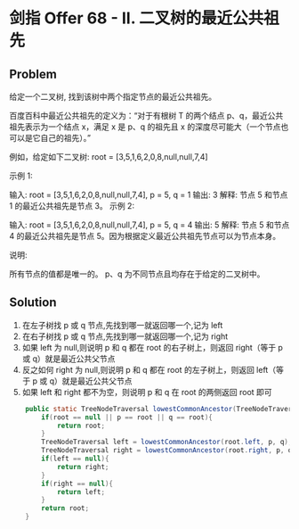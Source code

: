 # 剑指 Offer 68 - II. 二叉树的最近公共祖先

## Problem

给定一个二叉树, 找到该树中两个指定节点的最近公共祖先。

百度百科中最近公共祖先的定义为：“对于有根树 T 的两个结点 p、q，最近公共祖先表示为一个结点 x，满足 x 是 p、q 的祖先且 x 的深度尽可能大（一个节点也可以是它自己的祖先）。”

例如，给定如下二叉树: root = \[3,5,1,6,2,0,8,null,null,7,4\]

示例 1:

输入: root = \[3,5,1,6,2,0,8,null,null,7,4\], p = 5, q = 1 输出: 3 解释: 节点 5 和节点 1 的最近公共祖先是节点 3。 示例 2:

输入: root = \[3,5,1,6,2,0,8,null,null,7,4\], p = 5, q = 4 输出: 5 解释: 节点 5 和节点 4 的最近公共祖先是节点 5。因为根据定义最近公共祖先节点可以为节点本身。

说明:

所有节点的值都是唯一的。 p、q 为不同节点且均存在于给定的二叉树中。

## Solution

1. 在左子树找 p 或 q 节点,先找到哪一就返回哪一个,记为 left
2. 在右子树找 p 或 q 节点,先找到哪一就返回哪一个,记为 right
3. 如果 left 为 null,则说明 p 和 q 都在 root 的右子树上，则返回 right（等于 p 或 q）就是最近公共父节点
4. 反之如何 right 为 null,则说明 p 和 q 都在 root 的左子树上，则返回 left（等于 p 或 q）就是最近公共父节点
5. 如果 left 和 right 都不为空，则说明 p 和 q 在 root 的两侧返回 root 即可

```java
    public static TreeNodeTraversal lowestCommonAncestor(TreeNodeTraversal root, TreeNodeTraversal p, TreeNodeTraversal q) {
        if(root == null || p == root || q == root){
            return root;
        }
        TreeNodeTraversal left = lowestCommonAncestor(root.left, p, q);
        TreeNodeTraversal right = lowestCommonAncestor(root.right, p, q);
        if(left == null){
            return right;
        }
        if(right == null){
            return left;
        }
        return root;
    }
```
